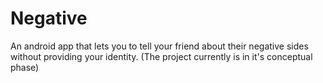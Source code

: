 # Negative
An android app that lets you to tell your friend about their negative sides without providing your identity.
(The project currently is in it's conceptual phase)
